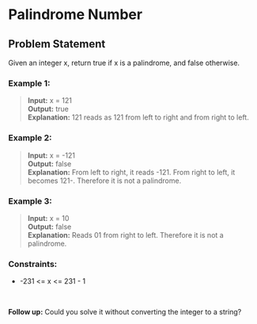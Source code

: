 # Palindrome Number

## Problem Statement
Given an integer x, return true if x is a palindrome, and false otherwise.
<br>
 
### Example 1:

> **Input:** x = 121 <br>
> **Output:** true <br>
> **Explanation:** 121 reads as 121 from left to right and from right to left. <br>


### Example 2:

> **Input:** x = -121 <br>
> **Output:** false <br>
> **Explanation:** From left to right, it reads -121. From right to left, it becomes 121-. Therefore it is not a palindrome. <br>


### Example 3:

> **Input:** x = 10 <br>
> **Output:** false <br>
> **Explanation:** Reads 01 from right to left. Therefore it is not a palindrome. <br>
 

### Constraints:
- -231 <= x <= 231 - 1
 
<br>

**Follow up:** Could you solve it without converting the integer to a string?